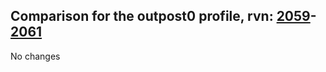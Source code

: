 ## Comparison for the outpost0 profile, rvn: [2059](https://github.com/PRO100KatYT/FortniteProfileRevisions/tree/main/profiles/outpost0/2059%20outpost0.json)-[2061](https://github.com/PRO100KatYT/FortniteProfileRevisions/tree/main/profiles/outpost0/2061%20outpost0.json)

No changes

